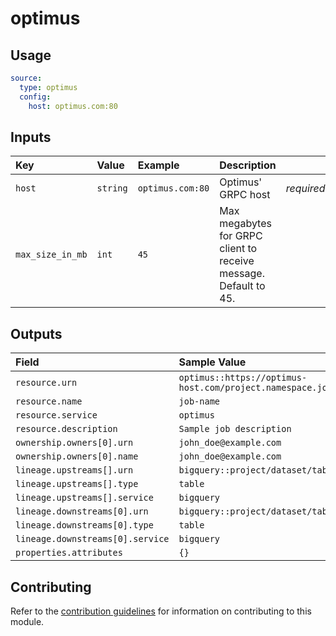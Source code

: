 # optimus

## Usage

```yaml
source:
  type: optimus
  config:
    host: optimus.com:80
```

## Inputs

| Key | Value | Example | Description |    |
| :-- | :---- | :------ | :---------- | :- |
| `host` | `string` | `optimus.com:80` | Optimus' GRPC host | *required* |
| `max_size_in_mb` | `int` | `45` | Max megabytes for GRPC client to receive message. Default to 45. |  |

## Outputs

| Field | Sample Value |
| :---- | :---- |
| `resource.urn` | `optimus::https://optimus-host.com/project.namespace.job` |
| `resource.name` | `job-name` |
| `resource.service` | `optimus` |
| `resource.description` | `Sample job description` |
| `ownership.owners[0].urn` | `john_doe@example.com` |
| `ownership.owners[0].name` | `john_doe@example.com` |
| `lineage.upstreams[].urn` | `bigquery::project/dataset/table` |
| `lineage.upstreams[].type` | `table` |
| `lineage.upstreams[].service` | `bigquery` |
| `lineage.downstreams[0].urn` | `bigquery::project/dataset/table` |
| `lineage.downstreams[0].type` | `table` |
| `lineage.downstreams[0].service` | `bigquery` |
| `properties.attributes` | `{}` |

## Contributing

Refer to the [contribution guidelines](../../../docs/contribute/guide.md#adding-a-new-extractor) for information on contributing to this module.

